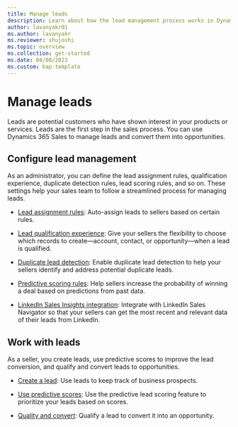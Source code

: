```yaml
---
title: Manage leads
description: Learn about how the lead management process works in Dynamics 365 Sales. 
author: lavanyakr01
ms.author: lavanyakr 
ms.reviewer: shujoshi
ms.topic: overview
ms.collection: get-started 
ms.date: 04/08/2023
ms.custom: bap-template 
---
```


# Manage leads

Leads are potential customers who have shown interest in your products or services. Leads are the first step in the sales process. You can use Dynamics 365 Sales to manage leads and convert them into opportunities.

## Configure lead management

As an administrator, you can define the lead assignment rules, qualification experience, duplicate detection rules, lead scoring rules, and so on. These settings help your sales team to follow a streamlined process for managing leads.

- [Lead assignment rules](understand-lead-distributions-assignment-rules.md): Auto-assign leads to sellers based on certain rules. 

- [Lead qualification experience](define-lead-qualification-experience.md): Give your sellers the flexibility to choose which records to create—account, contact, or opportunity—when a lead is qualified.  

- [Duplicate lead detection](enable-duplicate-lead-detection.md): Enable duplicate lead detection to help your sellers identify and address potential duplicate leads.  
- [Predictive scoring rules](configure-predictive-lead-scoring.md): Help sellers increase the probability of winning a deal based on predictions from past data.
- [LinkedIn Sales Insights integration](/dynamics365/linkedin/integrate-sales-navigator): Integrate with LinkedIn Sales Navigator so that your sellers can get the most recent and relevant data of their leads from LinkedIn.

## Work with leads

As a seller, you create leads, use predictive scores to improve the lead conversion, and qualify and convert leads to opportunities.

- [Create a lead](create-edit-lead-sales.md): Use leads to keep track of business prospects.
  
- [Use predictive scores](work-predictive-lead-scoring.md): Use the predictive lead scoring feature to prioritize your leads based on scores.
- [Quality and convert](qualify-lead-convert-opportunity-sales.md): Qualify a lead to convert it into an opportunity. 